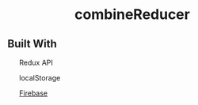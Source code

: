 <p align="center">
    <h1 align="center"> combineReducer</h1>    
</p>


## Built With

<ul>Redux API</ul>
<ul>localStorage</ul>
<ul><a href="https://firebase.google.com">Firebase<a></>
<ul>
